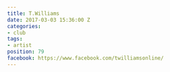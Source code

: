 ```yaml
---
title: T.Williams
date: 2017-03-03 15:36:00 Z
categories:
- club
tags:
- artist
position: 79
facebook: https://www.facebook.com/twilliamsonline/
---
```


